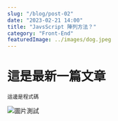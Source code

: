 ```yaml
---
slug: "/blog/post-02"
date: "2023-02-21 14:00"
title: "JavsScript 陣列方法？"
category: "Front-End"
featuredImage: ../images/dog.jpeg
---
```


# 這是最新一篇文章

```
這邊是程式碼
```

![圖片測試](https://titangene.github.io/images/cover/javascript.jpg)